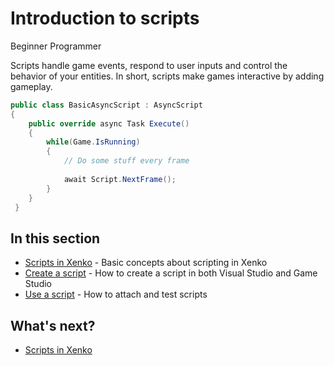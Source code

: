 # Introduction to scripts

<span class="label label-doc-level">Beginner</span>
<span class="label label-doc-audience">Programmer</span>

Scripts handle game events, respond to user inputs and control the behavior of your entities. In short, scripts make games interactive by adding gameplay.


```cs
public class BasicAsyncScript : AsyncScript
{         
	public override async Task Execute() 
	{
		while(Game.IsRunning)
		{
			// Do some stuff every frame
			
			await Script.NextFrame();
		}
	}
 }
```

## In this section

* [Scripts in Xenko](scripts-in-xenko.md) - Basic concepts about scripting in Xenko
* [Create a script](create-a-script.md) - How to create a script in both Visual Studio and Game Studio
* [Use a script](use-scripts.md) - How to attach and test scripts

## What's next?

* [Scripts in Xenko](scripts-in-xenko.md)